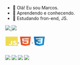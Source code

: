 - 👋 Olá! Eu sou Marcos.
- 👀 Aprendendo e conhecendo. 
- 🌱 Estudando fron-end, JS.

<div align="left">
  <a href="https://github.com/marcos-rcs">
  <img height="150em" src="https://github-readme-stats.vercel.app/api?username=marcos-rcs&show_icons=true&theme=gray&include_all_commits=true&count_private=true"/>
  <img height="130em" src="https://github-readme-stats.vercel.app/api/top-langs/?username=marcos-rcs&layout=compact&langs_count=7&theme=gray"/>
    
</div>
  <div style="display: inline_block"><br>
  <img align="center" alt="Marcos-Js" height="30" width="40" src="https://raw.githubusercontent.com/devicons/devicon/master/icons/javascript/javascript-plain.svg">
  <img align="center" alt="Marcos-HTML" height="30" width="40" src="https://raw.githubusercontent.com/devicons/devicon/master/icons/html5/html5-original.svg">
  <img align="center" alt="Marcos-CSS" height="30" width="40" src="https://raw.githubusercontent.com/devicons/devicon/master/icons/css3/css3-original.svg">
</div>
  
  ##
  
  <div> 
  <a href="https://www.youtube.com/channel/" target="_blank"><img src="https://img.shields.io/badge/YouTube-FF0000?style=for-the-badge&logo=youtube&logoColor=white" target="_blank"></a>
  <a href="https://instagram.com/marcos.rcs" target="_blank"><img src="https://img.shields.io/badge/-Instagram-%23E4405F?style=for-the-badge&logo=instagram&logoColor=white" target="_blank"></a>
 	<a href="https://www.twitch.tv/marcosflaviorcs" target="_blank"><img src="https://img.shields.io/badge/Twitch-9146FF?style=for-the-badge&logo=twitch&logoColor=white" target="_blank"></a>
 <a href="https://discord.gg/Q2fnuwna" target="_blank"><img src="https://img.shields.io/badge/Discord-7289DA?style=for-the-badge&logo=discord&logoColor=white" target="_blank"></a> 
  
 
</div>

<!---
marcos-rcs/marcos-rcs is a ✨ special ✨ repository because its `README.md` (this file) appears on your GitHub profile.
You can click the Preview link to take a look at your changes.
--->
